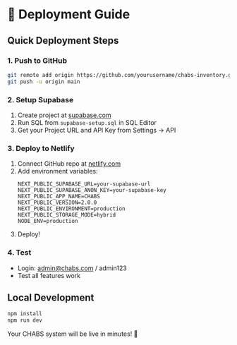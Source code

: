 # 🚀 Deployment Guide

## Quick Deployment Steps

### 1. Push to GitHub
```bash
git remote add origin https://github.com/yourusername/chabs-inventory.git
git push -u origin main
```

### 2. Setup Supabase
1. Create project at [supabase.com](https://supabase.com)
2. Run SQL from `supabase-setup.sql` in SQL Editor
3. Get your Project URL and API Key from Settings → API

### 3. Deploy to Netlify
1. Connect GitHub repo at [netlify.com](https://netlify.com)
2. Add environment variables:
   ```env
   NEXT_PUBLIC_SUPABASE_URL=your-supabase-url
   NEXT_PUBLIC_SUPABASE_ANON_KEY=your-supabase-key
   NEXT_PUBLIC_APP_NAME=CHABS
   NEXT_PUBLIC_VERSION=2.0.0
   NEXT_PUBLIC_ENVIRONMENT=production
   NEXT_PUBLIC_STORAGE_MODE=hybrid
   NODE_ENV=production
   ```
3. Deploy!

### 4. Test
- Login: admin@chabs.com / admin123
- Test all features work

## Local Development
```bash
npm install
npm run dev
```

Your CHABS system will be live in minutes! 🎉